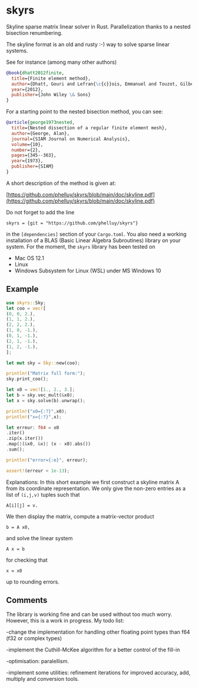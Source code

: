 # skyrs
Skyline sparse matrix linear solver in Rust. Parallelization thanks to 
a nested bisection renumbering.

The skyline format is an old and rusty :-) way to solve sparse linear systems.

See for instance (among many other authors)

```bibtex
@book{dhatt2012finite,
  title={Finite element method},
  author={Dhatt, Gouri and Lefran{\c{c}}ois, Emmanuel and Touzot, Gilbert},
  year={2012},
  publisher={John Wiley \& Sons}
}
```

For a starting point to the nested bisection method, you can see:

```bibtex
@article{george1973nested,
  title={Nested dissection of a regular finite element mesh},
  author={George, Alan},
  journal={SIAM Journal on Numerical Analysis},
  volume={10},
  number={2},
  pages={345--363},
  year={1973},
  publisher={SIAM}
}
```

A short description of the method is given at:

[https://github.com/phelluy/skyrs/blob/main/doc/skyline.pdf](https://github.com/phelluy/skyrs/blob/main/doc/skyline.pdf)

Do not forget to add the line
```
skyrs = {git = "https://github.com/phelluy/skyrs"}
```
in the `[dependencies]` section of your `Cargo.toml`. You also need a working installation of a BLAS 
(Basic Linear Algebra Subroutines) library on your system. For the moment, the `skyrs` library has been tested on

- Mac OS 12.1
- Linux
- Windows Subsystem for Linux (WSL) under MS Windows 10

## Example

 ```rust
 use skyrs::Sky;
 let coo = vec![
 (0, 0, 2.),
 (1, 1, 2.),
 (2, 2, 2.),
 (1, 0, -1.),
 (0, 1, -1.),
 (2, 1, -1.),
 (1, 2, -1.),
 ];
 
 let mut sky = Sky::new(coo);
 
 println!("Matrix full form:");
 sky.print_coo();
 
 let x0 = vec![1., 2., 3.];
 let b = sky.vec_mult(&x0);
 let x = sky.solve(b).unwrap();
 
 println!("x0={:?}",x0);
 println!("x={:?}",x);
 
 let erreur: f64 = x0
 .iter()
 .zip(x.iter())
 .map(|(&x0, &x)| (x - x0).abs())
 .sum();
 
 println!("error={:e}", erreur);
 
 assert!(erreur < 1e-13);
 ```

Explanations: In this short example we first construct a skyline matrix A from its coordinate representation. We only give the non-zero entries as a list of `(i,j,v)` tuples such that
```
A[i][j] = v.
```  
We then display the matrix, compute a matrix-vector product
```
b = A x0,
```
and solve the linear system
```
A x = b
```
for checking that
```
x = x0
```
up to rounding errors.

## Comments

The library is working fine and can be used without too much worry.
However, this is a work in progress.
My todo list:

-change the implementation for handling other floating point types than f64 (f32 or complex types)

-implement the Cuthill-McKee algorithm for a better control of the fill-in

-optimisation: paralellism.

-implement some utilities: refinement iterations for improved accuracy, add, multiply and conversion tools. 
